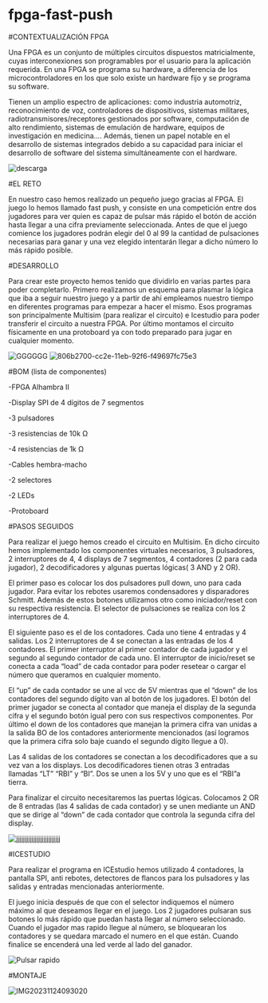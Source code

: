 # fpga-fast-push

#CONTEXTUALIZACIÓN FPGA

Una FPGA es un conjunto de múltiples circuitos dispuestos matricialmente, cuyas interconexiones son programables por el usuario para la aplicación requerida. En una FPGA se programa su hardware, a diferencia de los microcontroladores en los que solo existe un hardware fijo y se programa su software.

Tienen un amplio espectro de aplicaciones: como industria automotriz, reconocimiento de voz, controladores de dispositivos, sistemas militares, radiotransmisores/receptores gestionados por software, computación de alto rendimiento, sistemas de emulación de hardware, equipos de investigación en medicina....  Además, tienen un papel notable en el desarrollo de sistemas integrados debido a su capacidad para iniciar el desarrollo de software del sistema simultáneamente con el hardware.

![descarga](https://github.com/LanderRetegi/fpga-fast-push/assets/151746072/69469c70-018b-4f5e-814d-8ff38566e210)


#EL RETO

En nuestro caso hemos realizado un pequeño juego gracias al FPGA. El juego lo hemos llamado fast push, y consiste en una competición entre dos jugadores para ver quien es capaz de pulsar más rápido el botón de acción hasta llegar a una cifra previamente seleccionada. Antes de que el juego comience los jugadores podrán elegir del 0 al 99 la cantidad de pulsaciones necesarias para ganar y una vez elegido intentarán llegar a dicho número lo más rápido posible. 


#DESARROLLO

Para crear este proyecto hemos tenido que dividirlo en varias partes para poder completarlo. Primero realizamos un esquema para plasmar la lógica que iba a seguir nuestro juego y a partir de ahí empleamos nuestro tiempo en diferentes programas para empezar a hacer el mismo. Esos programas son principalmente Multisim (para realizar el circuito) e Icestudio para poder transferir el circuito a nuestra FPGA. Por último montamos el circuito físicamente en una protoboard ya con todo preparado para jugar en cualquier momento.

![GGGGGG](https://github.com/LanderRetegi/fpga-fast-push/assets/151746072/f4ac8c35-e15e-4e3b-905b-0dd331002748) ![806b2700-cc2e-11eb-92f6-f49697fc75e3](https://github.com/LanderRetegi/fpga-fast-push/assets/151746072/8ea3bdf8-2551-44cc-a4cc-3df0365ea5c9)


#BOM (lista de componentes) 

-FPGA Alhambra II

-Display SPI de 4 dígitos de 7 segmentos

-3 pulsadores

-3 resistencias de 10k Ω

-4 resistencias de 1k Ω

-Cables hembra-macho

-2 selectores

-2 LEDs

-Protoboard


#PASOS SEGUIDOS

Para realizar el juego hemos creado el circuito en Multisim. En dicho circuito hemos implementado los componentes virtuales necesarios, 3 pulsadores, 2 interruptores de 4, 4 displays de 7 segmentos, 4 contadores (2 para cada jugador), 2 decodificadores y algunas puertas lógicas( 3 AND y 2 OR).

El primer paso es colocar los dos pulsadores pull down, uno para cada jugador. Para evitar los rebotes usaremos condensadores y disparadores Schmitt. Además de estos botones utilizamos otro como iniciador/reset con su respectiva resistencia. El selector de pulsaciones se realiza con los 2 interruptores de 4.

El siguiente paso es el de los contadores. Cada uno tiene 4 entradas y 4 salidas. Los 2 interruptores de 4 se conectan a las entradas de los 4 contadores. El primer interruptor al primer contador de cada jugador y el segundo al segundo contador de cada uno. El interruptor de inicio/reset se conecta a cada “load” de cada contador para poder resetear o cargar el número que queramos en cualquier momento. 

El “up” de cada contador se une al vcc de 5V mientras que el “down” de los contadores del segundo dígito van al botón de los jugadores. El botón del primer jugador se conecta al contador que maneja el display de la segunda cifra y el segundo botón igual pero con sus respectivos componentes. Por último el down de los contadores que manejan la primera cifra van unidas a la salida BO de los contadores anteriormente mencionados (así logramos que la primera cifra solo baje cuando el segundo dígito llegue a 0).

Las 4 salidas de los contadores se conectan a los decodificadores que a su vez van a los displays. Los decodificadores tienen otras 3 entradas llamadas “LT” “RBI” y “BI”. Dos se unen a los 5V y uno que es el “RBI”a tierra.

Para finalizar el circuito necesitaremos las puertas lógicas. Colocamos 2 OR de 8 entradas (las 4 salidas de cada contador) y se unen mediante un AND que se dirige al “down” de cada contador que controla la segunda cifra del display.

![jjjjjjjjjjjjjjjjjjjjjjjjjj](https://github.com/LanderRetegi/fpga-fast-push/assets/151746072/b9063a0c-a1f9-4e07-99a6-4e4ef95e5e53)

#ICESTUDIO

Para realizar el programa en ICEstudio hemos utilizado 4 contadores, la pantalla SPI, anti rebotes, detectores de flancos para los pulsadores y las salidas y entradas mencionadas anteriormente. 

El juego inicia después de que con el selector indiquemos el número máximo al que deseamos llegar en el juego. Los 2 jugadores pulsaran sus botones lo más rápido que puedan hasta llegar al número seleccionado. Cuando el jugador mas rapido llegue al número, se bloquearan los contadores y se quedara marcado el numero en el que están. Cuando finalice se encenderá una led verde al lado del ganador.

![Pulsar rapido](https://github.com/LanderRetegi/fpga-fast-push/assets/151746072/2d050330-d5a4-4662-b007-314997af7ddb)

#MONTAJE

![IMG20231124093020](https://github.com/LanderRetegi/fpga-fast-push/assets/151746072/3f6e885d-0b51-4881-8bc8-00af721f329a)














 




